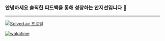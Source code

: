 ### 안녕하세요 솔직한 피드백을 통해 성장하는 안지선입니다 👋<br/>
---
[![Solved.ac 프로필](http://mazassumnida.wtf/api/v2/generate_badge?boj=ersa56)](https://solved.ac/ersa56)

[![wakatime](https://wakatime.com/badge/user/6cd4f103-09aa-4183-80cf-314083571d6b.svg)](https://wakatime.com/@6cd4f103-09aa-4183-80cf-314083571d6b)
